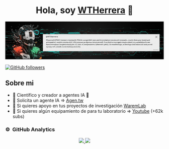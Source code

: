 <div align="center">
<h1 align="center">Hola, soy <a href="https://agen.tw">WTHerrera</a> 👋</h1>
</div>
<img src="https://github.com/WTHerrera/WTHerrera/blob/main/wth-github-f1.jpg">

[![GitHub followers](https://img.shields.io/github/followers/arisguimera?style=social)](https://github.com/WTHerrera)


## Sobre mi

- 🧪 Cientifico y creador a agentes IA 🤖 
- 🤖 Solicita  un agente IA =>  [Agen.tw](https://www.agen.tw) 
- 🧠 Si quieres apoyo en tus proyectos de investigación [WaremLab](https://www.waremlab.com) 
- 🔬 Si quieres algún equipamiento de para tu laboratorio => [Youtube](https://www.youtube.com/@warem.) (+62k subs)


### ⚙️ &nbsp;GitHub Analytics

<p align="center">
<a href="https://github.com/ArisGuimera">
  <img height="180em" src="https://github-readme-stats-eight-theta.vercel.app/api?username=ArisGuimera&show_icons=true&theme=algolia&include_all_commits=true&count_private=true"/>
  <img height="180em" src="https://github-readme-stats-eight-theta.vercel.app/api/top-langs/?username=ArisGuimera&layout=compact&langs_count=8&theme=algolia"/>
</a>
</p>

<!--
**WTHerrera/WTHerrera** is a ✨ _special_ ✨ repository because its `README.md` (this file) appears on your GitHub profile.

Here are some ideas to get you started:

- 🔭 I’m currently working on ...
- 🌱 I’m currently learning ...
- 👯 I’m looking to collaborate on ...
- 🤔 I’m looking for help with ...
- 💬 Ask me about ...
- 📫 How to reach me: ...
- 😄 Pronouns: ...
- ⚡ Fun fact: ...
-->
